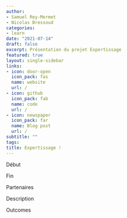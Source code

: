 ```yaml
---
author:
- Samuel Rey-Mermet
- Nicolas Bressoud
categories:
- learn
date: "2021-07-14"
draft: false
excerpt: Présentation du projet Expertissage
featured: true
layout: single-sidebar
links:
- icon: door-open
  icon_pack: fas
  name: website
  url: /
- icon: github
  icon_pack: fab
  name: code
  url: /
- icon: newspaper
  icon_pack: far
  name: Blog post
  url: /
subtitle: ""
tags:
title: Expertissage !
---
```


Début

Fin

Partenaires

Description

Outcomes



